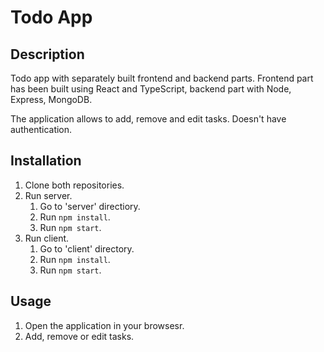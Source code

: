# Todo App

## Description

Todo app with separately built frontend and backend parts.
Frontend part has been built using React and TypeScript, backend part with Node, Express, MongoDB.

The application allows to add, remove and edit tasks. Doesn't have authentication.

## Installation

1. Clone both repositories.
2. Run server.
   1. Go to 'server' directiory.
   2. Run `npm install`.
   3. Run `npm start`.
3. Run client.
   1. Go to 'client' directory.
   2. Run `npm install`.
   3. Run `npm start`.

## Usage

1. Open the application in your browsesr.
2. Add, remove or edit tasks.
